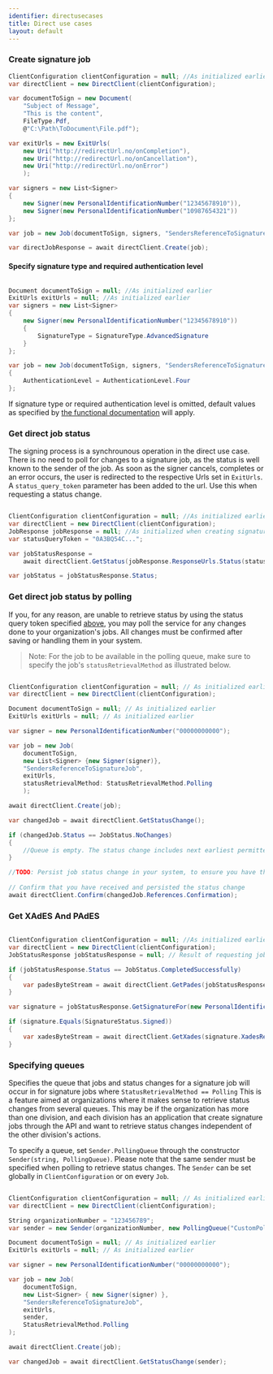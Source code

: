 ```yaml
---
identifier: directusecases
title: Direct use cases
layout: default
---
```


### Create signature job

``` csharp
ClientConfiguration clientConfiguration = null; //As initialized earlier
var directClient = new DirectClient(clientConfiguration);

var documentToSign = new Document(
    "Subject of Message", 
    "This is the content", 
    FileType.Pdf, 
    @"C:\Path\ToDocument\File.pdf");

var exitUrls = new ExitUrls(
    new Uri("http://redirectUrl.no/onCompletion"), 
    new Uri("http://redirectUrl.no/onCancellation"), 
    new Uri("http://redirectUrl.no/onError")
    );

var signers = new List<Signer>
{
    new Signer(new PersonalIdentificationNumber("12345678910")),
    new Signer(new PersonalIdentificationNumber("10987654321"))
};

var job = new Job(documentToSign, signers, "SendersReferenceToSignatureJob", exitUrls);

var directJobResponse = await directClient.Create(job);

```

#### Specify signature type and required authentication level

``` csharp

Document documentToSign = null; //As initialized earlier
ExitUrls exitUrls = null; //As initialized earlier
var signers = new List<Signer>
{
    new Signer(new PersonalIdentificationNumber("12345678910"))
    {
        SignatureType = SignatureType.AdvancedSignature
    }
};

var job = new Job(documentToSign, signers, "SendersReferenceToSignatureJob", exitUrls)
{
    AuthenticationLevel = AuthenticationLevel.Four
};

```

If signature type or required authentication level is omitted, default values as specified by [the functional documentation](http://digipost.github.io/signature-api-specification/v1.0/#signaturtype) will apply.

### Get direct job status

The signing process is a synchrounous operation in the direct use case. There is no need to poll for changes to a signature job, as the status is well known to the sender of the job. As soon as the signer cancels, completes or an error occurs, the user is redirected to the respective Urls set in `ExitUrls`. A `status_query_token` parameter has been added to the url. Use this when requesting a status change.

``` csharp

ClientConfiguration clientConfiguration = null; //As initialized earlier
var directClient = new DirectClient(clientConfiguration);
JobResponse jobResponse = null; //As initialized when creating signature job
var statusQueryToken = "0A3BQ54C...";

var jobStatusResponse =
    await directClient.GetStatus(jobResponse.ResponseUrls.Status(statusQueryToken));

var jobStatus = jobStatusResponse.Status;

```

### Get direct job status by polling

If you, for any reason, are unable to retrieve status by using the status query token specified <a href="#uc03">above</a>, you may poll the service for any changes done to your organization's jobs. All changes must be confirmed after saving or handling them in your system.

> Note: For the job to be available in the polling queue, make sure to specify the job's <code>statusRetrievalMethod</code> as illustrated below.

``` csharp

ClientConfiguration clientConfiguration = null; // As initialized earlier
var directClient = new DirectClient(clientConfiguration);

Document documentToSign = null; // As initialized earlier
ExitUrls exitUrls = null; // As initialized earlier

var signer = new PersonalIdentificationNumber("00000000000");

var job = new Job(
    documentToSign,
    new List<Signer> {new Signer(signer)},
    "SendersReferenceToSignatureJob",
    exitUrls,
    statusRetrievalMethod: StatusRetrievalMethod.Polling
    );

await directClient.Create(job);

var changedJob = await directClient.GetStatusChange();

if (changedJob.Status == JobStatus.NoChanges)
{
    //Queue is empty. The status change includes next earliest permitted poll time.
}

//TODO: Persist job status change in your system, to ensure you have the latest status if anything crashes beyond this point.
    
// Confirm that you have received and persisted the status change
await directClient.Confirm(changedJob.References.Confirmation);


```

[comment]: <> (Using h3 with specific id to diff from the auto genereted one for portal use cases.)

<h3 id="get-xades-and-pades-direct"> Get XAdES And PAdES</h3>   

``` csharp

ClientConfiguration clientConfiguration = null; //As initialized earlier
var directClient = new DirectClient(clientConfiguration);
JobStatusResponse jobStatusResponse = null; // Result of requesting job status

if (jobStatusResponse.Status == JobStatus.CompletedSuccessfully)
{
    var padesByteStream = await directClient.GetPades(jobStatusResponse.References.Pades);
}

var signature = jobStatusResponse.GetSignatureFor(new PersonalIdentificationNumber("00000000000"));

if (signature.Equals(SignatureStatus.Signed))
{
    var xadesByteStream = await directClient.GetXades(signature.XadesReference);
}

```

[comment]: <> (Using h3 with specific id to diff from the auto genereted one for portal use cases.)

<h3 id="specifying-portal-queue">Specifying queues</h3>

Specifies the queue that jobs and status changes for a signature job will occur in for signature jobs where `StatusRetrievalMethod == Polling` This is a feature aimed at organizations where it makes sense to retrieve status changes from several queues. This may be if the organization has more than one division, and each division has an application that create signature jobs through the API and want to retrieve status changes independent of the other division's actions.

To specify a queue, set `Sender.PollingQueue` through the constructor `Sender(string, PollingQueue)`. Please note that the same sender must be specified when polling to retrieve status changes. The `Sender` can be set globally in `ClientConfiguration` or on every `Job`.

``` csharp

ClientConfiguration clientConfiguration = null; // As initialized earlier
var directClient = new DirectClient(clientConfiguration);

String organizationNumber = "123456789";
var sender = new Sender(organizationNumber, new PollingQueue("CustomPollingQueue"));

Document documentToSign = null; // As initialized earlier
ExitUrls exitUrls = null; // As initialized earlier

var signer = new PersonalIdentificationNumber("00000000000");

var job = new Job(
    documentToSign,
    new List<Signer> { new Signer(signer) },
    "SendersReferenceToSignatureJob",
    exitUrls,
    sender,
    StatusRetrievalMethod.Polling
);

await directClient.Create(job);

var changedJob = await directClient.GetStatusChange(sender);

```

